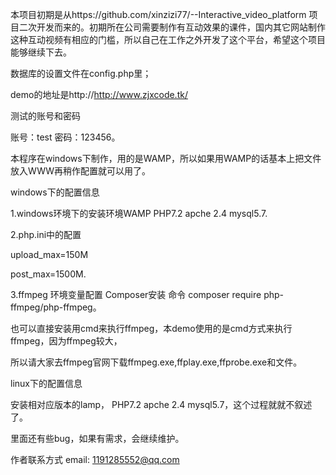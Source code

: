 本项目初期是从https://github.com/xinzizi77/--Interactive_video_platform 项目二次开发而来的。初期所在公司需要制作有互动效果的课件，国内其它网站制作这种互动视频有相应的门槛，所以自己在工作之外开发了这个平台，希望这个项目能够继续下去。

数据库的设置文件在config.php里；

demo的地址是http://http://www.zjxcode.tk/

测试的账号和密码

账号：test  密码：123456。

本程序在windows下制作，用的是WAMP，所以如果用WAMP的话基本上把文件放入WWW再稍作配置就可以用了。

windows下的配置信息

1.windows环境下的安装环境WAMP PHP7.2  apche 2.4  mysql5.7.

2.php.ini中的配置   

upload_max=150M     

post_max=1500M.

3.ffmpeg 环境变量配置 Composer安装   命令 composer require php-ffmpeg/php-ffmpeg。

也可以直接安装用cmd来执行ffmpeg，本demo使用的是cmd方式来执行ffmpeg，因为ffmpeg较大，

所以请大家去ffmpeg官网下载ffmpeg.exe,ffplay.exe,ffprobe.exe和文件。

linux下的配置信息

安装相对应版本的lamp， PHP7.2  apche 2.4  mysql5.7，这个过程就就不叙述了。

里面还有些bug，如果有需求，会继续维护。

作者联系方式 email: 1191285552@qq.com





